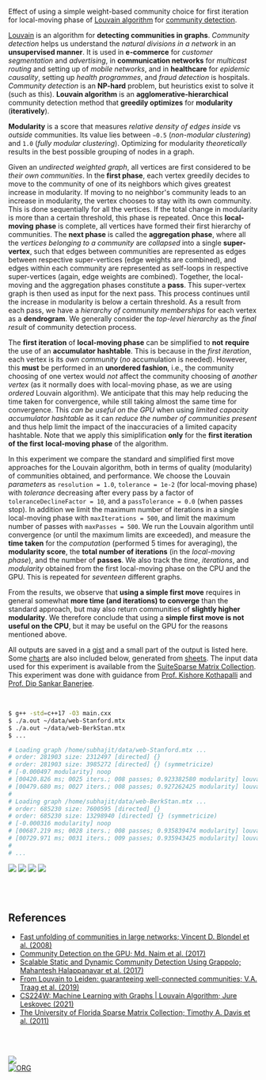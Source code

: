 Effect of using a simple weight-based community choice for first iteration for
local-moving phase of [Louvain algorithm] for [community detection].

[Louvain] is an algorithm for **detecting communities in graphs**. *Community*
*detection* helps us understand the *natural divisions in a network* in an
**unsupervised manner**. It is used in **e-commerce** for *customer*
*segmentation* and *advertising*, in **communication networks** for *multicast*
*routing* and setting up of *mobile networks*, and in **healthcare** for
*epidemic causality*, setting up *health programmes*, and *fraud detection* is
hospitals. *Community detection* is an **NP-hard** problem, but heuristics exist
to solve it (such as this). **Louvain algorithm** is an **agglomerative-hierarchical**
community detection method that **greedily optimizes** for **modularity**
(**iteratively**).

**Modularity** is a score that measures *relative density of edges inside* vs
*outside* communities. Its value lies between `−0.5` (*non-modular clustering*)
and `1.0` (*fully modular clustering*). Optimizing for modularity *theoretically*
results in the best possible grouping of nodes in a graph.

Given an *undirected weighted graph*, all vertices are first considered to be
*their own communities*. In the **first phase**, each vertex greedily decides to
move to the community of one of its neighbors which gives greatest increase in
modularity. If moving to no neighbor's community leads to an increase in
modularity, the vertex chooses to stay with its own community. This is done
sequentially for all the vertices. If the total change in modularity is more
than a certain threshold, this phase is repeated. Once this **local-moving**
**phase** is complete, all vertices have formed their first hierarchy of
communities. The **next phase** is called the **aggregation phase**, where all
the *vertices belonging to a community* are *collapsed* into a single
**super-vertex**, such that edges between communities are represented as edges
between respective super-vertices (edge weights are combined), and edges within
each community are represented as self-loops in respective super-vertices
(again, edge weights are combined). Together, the local-moving and the
aggregation phases constitute a **pass**. This super-vertex graph is then used
as input for the next pass. This process continues until the increase in
modularity is below a certain threshold. As a result from each pass, we have a
*hierarchy of community memberships* for each vertex as a **dendrogram**. We
generally consider the *top-level hierarchy* as the *final result* of community
detection process.

The **first iteration** of **local-moving phase** can be simplified to **not**
**require** the use of an **accumulator hashtable**. This is because in the *first*
*iteration*, each vertex is its *own community* (*no* accumulation is needed).
However, this **must** be performed in an **unordered fashion**, i.e., the
community choosing of one vertex would *not* affect the community choosing of
*another vertex* (as it normally does with local-moving phase, as we are using
*ordered* Louvain algorithm). We anticipate that this may help reducing the time
taken for convergence, while still taking almost the same time for convergence.
This *can be useful on the GPU* when using *limited capacity accumulator*
*hashtable* as it can *reduce the number of communities present* and thus help
limit the impact of the inaccuracies of a limited capacity hashtable. Note that
we apply this simiplification **only** for the **first iteration of the first**
**local-moving phase** of the algorithm.

In this experiment we compare the standard and simplified first move approaches
for the Louvain algorithm, both in terms of quality (modularity) of communities
obtained, and performance. We choose the Louvain *parameters* as
`resolution = 1.0`, `tolerance = 1e-2` (for local-moving phase) with *tolerance*
decreasing after every pass by a factor of `toleranceDeclineFactor = 10`, and a
`passTolerance = 0.0` (when passes stop). In addition we limit the maximum
number of iterations in a single local-moving phase with `maxIterations = 500`,
and limit the maximum number of passes with `maxPasses = 500`. We run the
Louvain algorithm until convergence (or until the maximum limits are exceeded),
and measure the **time taken** for the *computation* (performed 5 times for
averaging), the **modularity score**, the **total number of iterations** (in the
*local-moving phase*), and the number of **passes**. We also track the *time*,
*iterations*, and *modularity* obtained from the first local-moving phase on the
CPU and the GPU. This is repeated for *seventeen* different graphs.

From the results, we observe that **using a simple first move** requires in
general somewhat **more time (and iterations) to converge** than the standard
approach, but may also return communities of **slightly higher modularity**. We
therefore conclude that using a **simple first move is not useful on the CPU**,
but it may be useful on the GPU for the reasons mentioned above.

All outputs are saved in a [gist] and a small part of the output is listed here.
Some [charts] are also included below, generated from [sheets]. The input data
used for this experiment is available from the [SuiteSparse Matrix Collection].
This experiment was done with guidance from [Prof. Kishore Kothapalli] and
[Prof. Dip Sankar Banerjee].


[Louvain algorithm]: https://en.wikipedia.org/wiki/Louvain_method
[community detection]: https://en.wikipedia.org/wiki/Community_search

<br>

```bash
$ g++ -std=c++17 -O3 main.cxx
$ ./a.out ~/data/web-Stanford.mtx
$ ./a.out ~/data/web-BerkStan.mtx
$ ...

# Loading graph /home/subhajit/data/web-Stanford.mtx ...
# order: 281903 size: 2312497 [directed] {}
# order: 281903 size: 3985272 [directed] {} (symmetricize)
# [-0.000497 modularity] noop
# [00420.826 ms; 0025 iters.; 008 passes; 0.923382580 modularity] louvainSeq
# [00479.680 ms; 0027 iters.; 008 passes; 0.927262425 modularity] louvainSeqFirst
#
# Loading graph /home/subhajit/data/web-BerkStan.mtx ...
# order: 685230 size: 7600595 [directed] {}
# order: 685230 size: 13298940 [directed] {} (symmetricize)
# [-0.000316 modularity] noop
# [00687.219 ms; 0028 iters.; 008 passes; 0.935839474 modularity] louvainSeq
# [00729.971 ms; 0031 iters.; 009 passes; 0.935943425 modularity] louvainSeqFirst
#
# ...
```

[![](https://i.imgur.com/XFX1S8h.png)][sheetp]
[![](https://i.imgur.com/8ouL5ar.png)][sheetp]
[![](https://i.imgur.com/5fGEYFF.png)][sheetp]
[![](https://i.imgur.com/n5Fsm7o.png)][sheetp]

<br>
<br>


## References

- [Fast unfolding of communities in large networks; Vincent D. Blondel et al. (2008)](https://arxiv.org/abs/0803.0476)
- [Community Detection on the GPU; Md. Naim et al. (2017)](https://arxiv.org/abs/1305.2006)
- [Scalable Static and Dynamic Community Detection Using Grappolo; Mahantesh Halappanavar et al. (2017)](https://ieeexplore.ieee.org/document/8091047)
- [From Louvain to Leiden: guaranteeing well-connected communities; V.A. Traag et al. (2019)](https://www.nature.com/articles/s41598-019-41695-z)
- [CS224W: Machine Learning with Graphs | Louvain Algorithm; Jure Leskovec (2021)](https://www.youtube.com/watch?v=0zuiLBOIcsw)
- [The University of Florida Sparse Matrix Collection; Timothy A. Davis et al. (2011)](https://doi.org/10.1145/2049662.2049663)

<br>
<br>

[![](https://i.imgur.com/RbvQPwO.jpg)](https://www.youtube.com/watch?v=XE_z2X98a_Y)<br>
[![ORG](https://img.shields.io/badge/org-puzzlef-green?logo=Org)](https://puzzlef.github.io)


[Prof. Dip Sankar Banerjee]: https://sites.google.com/site/dipsankarban/
[Prof. Kishore Kothapalli]: https://faculty.iiit.ac.in/~kkishore/
[SuiteSparse Matrix Collection]: https://sparse.tamu.edu
[Louvain]: https://en.wikipedia.org/wiki/Louvain_method
[gist]: https://gist.github.com/wolfram77/b33a74f40d32a9c3fed12cd348853cd0
[charts]: https://imgur.com/a/2Rzc3dP
[sheets]: https://docs.google.com/spreadsheets/d/1L3M8tjHPfmo69OinHnNMRuOZIu1aSDHHml2o97-eILo/edit?usp=sharing
[sheetp]: https://docs.google.com/spreadsheets/d/e/2PACX-1vT7lULjkO_3TTh8tQyxWznBIgip7P63VHAVoneai9bTwRnx0zYcAEu6CMqYJMv0VeVIxSSDKKBSkqQq/pubhtml
